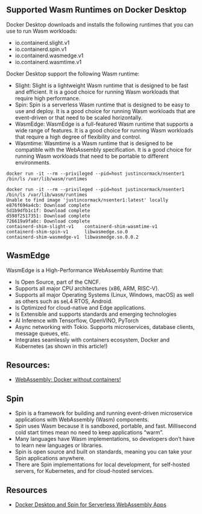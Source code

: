 ## Supported Wasm Runtimes on Docker Desktop


Docker Desktop downloads and installs the following runtimes that you can use to run Wasm workloads:

- io.containerd.slight.v1
- io.containerd.spin.v1
- io.containerd.wasmedge.v1
- io.containerd.wasmtime.v1


Docker Desktop support the following Wasm runtime:

- Slight: Slight is a lightweight Wasm runtime that is designed to be fast and efficient. It is a good choice for running Wasm workloads that require high performance.
- Spin: Spin is a serverless Wasm runtime that is designed to be easy to use and deploy. It is a good choice for running Wasm workloads that are event-driven or that need to be scaled horizontally.
- WasmEdge: WasmEdge is a full-featured Wasm runtime that supports a wide range of features. It is a good choice for running Wasm workloads that require a high degree of flexibility and control.
- Wasmtime: Wasmtime is a Wasm runtime that is designed to be compatible with the WebAssembly specification. It is a good choice for running Wasm workloads that need to be portable to different environments.
  

```
docker run -it --rm --privileged --pid=host justincormack/nsenter1 /bin/ls /var/lib/wasm/runtimes
```

```
docker run -it --rm --privileged --pid=host justincormack/nsenter1 /bin/ls /var/lib/wasm/runtimes
Unable to find image 'justincormack/nsenter1:latest' locally
e876f694a4cb: Download complete
5d1b9dfb1c1f: Download complete
d598f2517351: Download complete
726619a9fa8c: Download complete
containerd-shim-slight-v1    containerd-shim-wasmtime-v1
containerd-shim-spin-v1      libwasmedge.so.0
containerd-shim-wasmedge-v1  libwasmedge.so.0.0.2
```

## WasmEdge

WasmEdge is a High-Performance WebAssembly Runtime that:

- Is Open Source, part of the CNCF.
- Supports all major CPU architectures (x86, ARM, RISC-V).
- Supports all major Operating Systems (Linux, Windows, macOS) as well as others such as seL4 RTOS, Android.
- Is Optimized for cloud-native and Edge applications.
- Is Extensible and supports standards and emerging technologies
- AI Inference with Tensorflow, OpenVINO, PyTorch
- Async networking with Tokio. Supports microservices, database clients, message queues, etc.
- Integrates seamlessly with containers ecosystem, Docker and Kubernetes (as shown in this article!)

## Resources:

- [WebAssembly: Docker without containers!](https://wasmlabs.dev/articles/docker-without-containers/)

## Spin

- Spin is a framework for building and running event-driven microservice applications with WebAssembly (Wasm) components.
- Spin uses Wasm because it is sandboxed, portable, and fast. Millisecond cold start times mean no need to keep applications “warm”.
- Many languages have Wasm implementations, so developers don’t have to learn new languages or libraries.
- Spin is open source and built on standards, meaning you can take your Spin applications anywhere.
- There are Spin implementations for local development, for self-hosted servers, for Kubernetes, and for cloud-hosted services.


## Resources

- [Docker Desktop and Spin for Serverless WebAssembly Apps](https://www.fermyon.com/blog/spin-in-docker)


  
